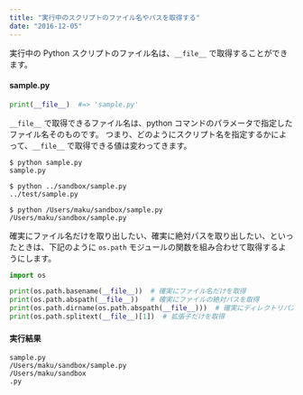 ```yaml
---
title: "実行中のスクリプトのファイル名やパスを取得する"
date: "2016-12-05"
---
```


実行中の Python スクリプトのファイル名は、`__file__` で取得することができます。

#### sample.py
```python
print(__file__)  #=> 'sample.py'
```

`__file__` で取得できるファイル名は、python コマンドのパラメータで指定したファイル名そのものです。
つまり、どのようにスクリプト名を指定するかによって、`__file__` で取得できる値は変わってきます。

```
$ python sample.py
sample.py

$ python ../sandbox/sample.py
../test/sample.py

$ python /Users/maku/sandbox/sample.py
/Users/maku/sandbox/sample.py
```

確実にファイル名だけを取り出したい、確実に絶対パスを取り出したい、といったときは、下記のように `os.path` モジュールの関数を組み合わせて取得するようにします。

```python
import os

print(os.path.basename(__file__))  # 確実にファイル名だけを取得
print(os.path.abspath(__file__))   # 確実にファイルの絶対パスを取得
print(os.path.dirname(os.path.abspath(__file__)))  # 確実にディレクトリパスを取得
print(os.path.splitext(__file__)[1])  # 拡張子だけを取得
```

#### 実行結果

```
sample.py
/Users/maku/sandbox/sample.py
/Users/maku/sandbox
.py
```

